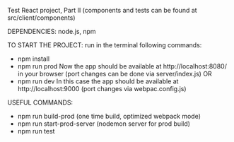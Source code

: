 Test React project, Part II
(components and tests can be found at src/client/components)


DEPENDENCIES:
node.js, npm


TO START THE PROJECT:
run in the terminal following commands:
- npm install
- npm run prod
Now the app should be available at http://localhost:8080/ in your browser (port changes can be done via server/index.js)
   OR
- npm run dev
In this case the app should be available at http://localhost:9000 (port changes via webpac.config.js)


USEFUL COMMANDS:
- npm run build-prod (one time build, optimized webpack mode)
- npm run start-prod-server (nodemon server for prod build)
- npm run test